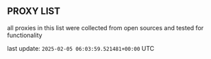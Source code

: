 ## PROXY LIST

all proxies in this list were collected from open sources and tested for functionality

last update: `2025-02-05 06:03:59.521481+00:00` UTC